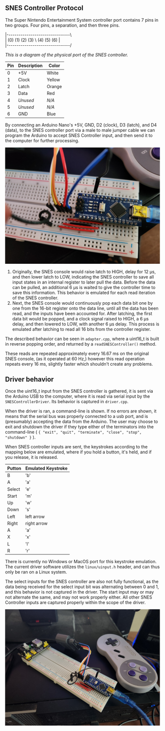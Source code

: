 ## SNES Controller Protocol

The Super Nintendo Entertainment System controller port contains 7 pins in two groups. Four pins, a separation, and then
three pins.

|-_-_-_-_-_-_-_-_-_-_-_-_-_-_-_-_-_-_-_-_-_-_-_-_-_-_-_-_-_-_-_-_\ <br/>
| (0) (1) (2) (3) \\ (4) (5) (6) |<br/>
|-_-_-_-_-_-_-_-_-_-_-_-_-_-_-_-_-_-_-_-_-_-_-_-_-_-_-_-_-_-_-_-_/

*This is a diagram of the physical port of the SNES controller.*

| Pin | Description | Color  |
|-----|-------------|--------|
| 0   | +5V         | White  |
| 1   | Clock       | Yellow |
| 2   | Latch       | Orange |
| 3   | Data        | Red    |
| 4   | *Unused*    | *N/A*  |
| 5   | *Unused*    | *N/A*  |
| 6   | GND         | Blue   |

By connecting an Arduino Nano's +5V, GND, D2 (clock), D3 (latch), and D4 (data), to the SNES controller port via a male
to male jumper cable we can program the Arduino to accept SNES Controller input, and then send it to the computer for
further processing.

![alt text](images/20240321_182826.jpg)

1. Originally, the SNES console would raise latch to HIGH, delay for 12 µs, and then lower latch to LOW, indicating the
   SNES controller to save all input states in an internal register to later pull the data. Before the data can be
   pulled, an additional 6 µs is waited to give the controller time to save this information. This behavior is emulated
   for each read iteration of the SNES controller.
2. Next, the SNES console would continuously pop each data bit one by one from the 16-bit register onto the data line,
   until all the data has been read, and the inputs have been accounted for. After latching, the first data bit would be
   popped, and a clock signal raised to HIGH, a 6 µs delay, and then lowered to LOW, with another 6 µs delay. This
   process is emulated after latching to read all 16 bits from the controller register.

The described behavior can be seen in `adapter.cpp`, where a uint16_t is built in reverse popping order, and returned by
a `readSNESController()` method.

These reads are repeated approximately every 16.67 ms on the original SNES console, (as it operated at 60 Hz,) however
this read operation repeats every 16 ms, slightly faster which shouldn't create any problems.

## Driver behavior

Once the uint16_t input from the SNES controller is gathered, it is sent via the Arduino USB to the computer, where it
is read via serial input by the `SNESControllerDriver`. Its behavior is captured in `driver.cpp`.

When the driver is ran, a command-line is shown. If no errors are shown, it means that the serial bus was properly
connected to a usb port, and is (presumably) accepting the data from the Arduino. The user may choose to exit and
shutdown the driver if they type either of the terminators into the
command-line ( `{ "exit", "quit", "terminate", "close", "stop", "shutdown" }` ).

When SNES controller inputs are sent, the keystrokes according to the mapping below are emulated, where if you hold a
button, it's held, and if you release, it is released.

| Putton | Emulated Keystroke |
|--------|--------------------|
| B      | 'b'                |
| A      | 'a'                |
| Select | 'e'                |
| Start  | 'm'                |
| Up     | 'w'                |
| Down   | 's'                |
| Left   | left arrow         |
| Right  | right arrow        |
| A      | 'a'                |
| X      | 'x'                |
| L      | 'l'                |
| R      | 'r'                |

There is currently no Windows or MacOS port for this keystroke emulation. The current driver software utilizes the `linux/uinput.h` header, and can thus only be ran on a Linux system.

The select inputs for the SNES controller are also not fully functional, as the data being received for the select input bit was alternating between 0 and 1, and this behavior is not captured in the driver. The start input may or may not alternate the same, and may not work properly either. All other SNES Controller inputs are captured properly within the scope of the driver.

![alt text](images/20240321_182808.jpg)